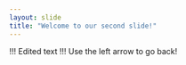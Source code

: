 ```yaml
---
layout: slide
title: "Welcome to our second slide!"
---
```

!!! Edited text !!!
Use the left arrow to go back!
